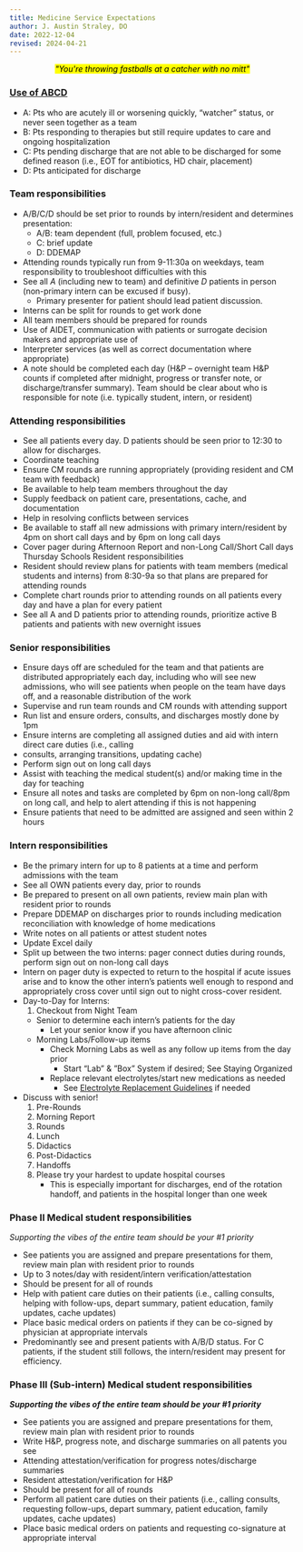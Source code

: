 ```yaml
---
title: Medicine Service Expectations
author: J. Austin Straley, DO
date: 2022-12-04
revised: 2024-04-21
---
```


*<center><mark>"You're throwing fastballs at a catcher with no mitt"</mark></center>*

### [Use of ABCD][2]

- A: Pts who are acutely ill or worsening quickly, “watcher” status, or never seen together as a team
- B: Pts responding to therapies but still require updates to care and ongoing hospitalization
- C: Pts pending discharge that are not able to be discharged for some defined reason (i.e., EOT for antibiotics, HD chair, placement)
- D: Pts anticipated for discharge

### Team responsibilities

- A/B/C/D should be set prior to rounds by intern/resident and determines presentation:
  - A/B: team dependent (full, problem focused, etc.)
  - C: brief update
  - D: DDEMAP
- Attending rounds typically run from 9-11:30a on weekdays, team responsibility to troubleshoot difficulties with this
- See all *A* (including new to team) and definitive *D* patients in person (non-primary intern can be excused if busy).
  - Primary presenter for patient should lead patient discussion.
- Interns can be split for rounds to get work done
- All team members should be prepared for rounds
- Use of AIDET, communication with patients or surrogate decision makers and appropriate use of
- Interpreter services (as well as correct documentation where appropriate)
- A note should be completed each day (H&P – overnight team H&P counts if completed after midnight, progress or transfer note, or discharge/transfer summary). Team should be clear about who is responsible for note (i.e. typically student, intern, or resident)

### Attending responsibilities

- See all patients every day. D patients should be seen prior to 12:30 to allow for discharges.
- Coordinate teaching
- Ensure CM rounds are running appropriately (providing resident and CM team with feedback)
- Be available to help team members throughout the day
- Supply feedback on patient care, presentations, cache, and documentation
- Help in resolving conflicts between services
- Be available to staff all new admissions with primary intern/resident by 4pm on short call days and by 6pm on long call days
- Cover pager during Afternoon Report and non-Long Call/Short Call days Thursday Schools Resident responsibilities
- Resident should review plans for patients with team members (medical students and interns) from 8:30-9a so that plans are prepared for attending rounds
- Complete chart rounds prior to attending rounds on all patients every day and have a plan for every patient
- See all A and D patients prior to attending rounds, prioritize active B patients and patients with new overnight issues

### Senior responsibilities

- Ensure days off are scheduled for the team and that patients are distributed appropriately each day, including who will see new admissions, who will see patients when people on the team have days off, and a reasonable distribution of the work
- Supervise and run team rounds and CM rounds with attending support
- Run list and ensure orders, consults, and discharges mostly done by 1pm
- Ensure interns are completing all assigned duties and aid with intern direct care duties (i.e., calling
- consults, arranging transitions, updating cache)
- Perform sign out on long call days
- Assist with teaching the medical student(s) and/or making time in the day for teaching
- Ensure all notes and tasks are completed by 6pm on non-long call/8pm on long call, and help to alert attending if this is not happening
- Ensure patients that need to be admitted are assigned and seen within 2 hours

### Intern responsibilities

- Be the primary intern for up to 8 patients at a time and perform admissions with the team
- See all OWN patients every day, prior to rounds
- Be prepared to present on all own patients, review main plan with resident prior to rounds
- Prepare DDEMAP on discharges prior to rounds including medication reconciliation with knowledge of home medications
- Write notes on all patients or attest student notes
- Update Excel daily
- Split up between the two interns: pager connect duties during rounds, perform sign out on non-long call days
- Intern on pager duty is expected to return to the hospital if acute issues arise and to know the other intern’s patients well enough to respond and appropriately cross cover until sign out to night cross-cover resident.
- Day-to-Day for Interns:
  1. Checkout from Night Team
  - Senior to determine each intern’s patients for the day
    - Let your senior know if you have afternoon clinic
  - Morning Labs/Follow-up items
    - Check Morning Labs as well as any follow up items from the day prior
      - Start “Lab” & ”Box” System if desired; See Staying Organized
    - Replace relevant electrolytes/start new medications as needed
      - See [Electrolyte Replacement Guidelines][1] if needed
- Discuss with senior!
  1. Pre-Rounds
  2. Morning Report
  3. Rounds
  4. Lunch
  5. Didactics
  6. Post-Didactics
  7. Handoffs
  8. Please try your hardest to update hospital courses
     - This is especially important for discharges, end of the rotation handoff, and patients in the hospital longer than one week

### Phase II Medical student responsibilities

*Supporting the vibes of the entire team should be your #1 priority*

- See patients you are assigned and prepare presentations for them, review main plan with resident prior to rounds
- Up to 3 notes/day with resident/intern verification/attestation
- Should be present for all of rounds
- Help with patient care duties on their patients (i.e., calling consults, helping with follow-ups, depart summary, patient education, family updates, cache updates)
- Place basic medical orders on patients if they can be co-signed by physician at appropriate intervals
- Predominantly see and present patients with A/B/D status. For C patients, if the student still follows, the intern/resident may present for efficiency.

### Phase III (Sub-intern) Medical student responsibilities

__*Supporting the vibes of the entire team should be your #1 priority*__

- See patients you are assigned and prepare presentations for them, review main plan with resident prior to rounds
- Write H&P, progress note, and discharge summaries on all patents you see
- Attending attestation/verification for progress notes/discharge summaries
- Resident attestation/verification for H&P
- Should be present for all of rounds
- Perform all patient care duties on their patients (i.e., calling consults, requesting follow-ups, depart summary, patient education, family updates, cache updates)
- Place basic medical orders on patients and requesting co-signature at appropriate interval

[1]: https://www.vumc.org/trauma-and-scc/sites/default/files/public_files/Protocols/Electrolyte%20Repletion%20Guideline%20PMG.pdf{:target="_blank"}
[2]: http://unmhospitalist.pbworks.com/w/file/fetch/145540203/Ward%20Team%20Expectations_Last%20Update%207.9.21.pdf{:target="_blank"}
